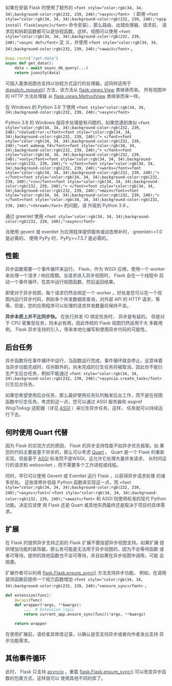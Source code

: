 <font style="color:rgb(62, 67, 73);">如果在安装 Flask 时使用了额外的 </font>`<font style="color:rgb(34, 34, 34);background-color:rgb(232, 239, 240);">async</font>`<font style="color:rgb(62, 67, 73);"> （ 即用 </font>`<font style="color:rgb(34, 34, 34);background-color:rgb(232, 239, 240);">pip install flask[async]</font>`<font style="color:rgb(62, 67, 73);"> 命令安装），那么路由、出错处理器、请求前、 请求后和拆卸函数都可以是协程函数。这样，视图可以使用 </font>`<font style="color:rgb(34, 34, 34);background-color:rgb(232, 239, 240);">async def</font>`<font style="color:rgb(62, 67, 73);"> 定 义，并使用 </font>`<font style="color:rgb(34, 34, 34);background-color:rgb(232, 239, 240);">await</font>`<font style="color:rgb(62, 67, 73);"> 。</font>

```python
@app.route("/get-data")
async def get_data():
    data = await async_db_query(...)
    return jsonify(data)
```

<font style="color:rgb(62, 67, 73);">可插入基类视图也支持以协程方式运行的处理器。这同样适用于</font><font style="color:rgb(62, 67, 73);"> </font>[<font style="color:rgb(62, 67, 73);">dispatch_request()</font>](https://dormousehole.readthedocs.io/en/2.3.2/api.html#flask.views.View.dispatch_request)<font style="color:rgb(62, 67, 73);"> </font><font style="color:rgb(62, 67, 73);">方法，该方法从</font><font style="color:rgb(62, 67, 73);"> </font>[<font style="color:rgb(62, 67, 73);">flask.views.View</font>](https://dormousehole.readthedocs.io/en/2.3.2/api.html#flask.views.View)<font style="color:rgb(62, 67, 73);"> </font><font style="color:rgb(62, 67, 73);">类继承而来。 所有视图中的 HTTP 方法处理器 从</font><font style="color:rgb(62, 67, 73);"> </font>[<font style="color:rgb(62, 67, 73);">flask.views.MethodView</font>](https://dormousehole.readthedocs.io/en/2.3.2/api.html#flask.views.MethodView)<font style="color:rgb(62, 67, 73);"> </font><font style="color:rgb(62, 67, 73);">类继承而来一样。</font>

<font style="color:rgb(62, 67, 73);background-color:rgb(250, 250, 250);">在 Windows 的 Python 3.8 下使用</font><font style="color:rgb(62, 67, 73);background-color:rgb(250, 250, 250);"> </font>`<font style="color:rgb(34, 34, 34);background-color:rgb(232, 239, 240);">async</font>`

<font style="color:rgb(62, 67, 73);background-color:rgb(250, 250, 250);">Python 3.8 的 Windows 版异步处理是有问题的。如果您遇到类似</font><font style="color:rgb(62, 67, 73);background-color:rgb(250, 250, 250);"> </font>`<font style="color:rgb(34, 34, 34);background-color:rgb(232, 239, 240);">ValueError:</font><font style="color:rgb(34, 34, 34);background-color:rgb(232, 239, 240);"> </font><font style="color:rgb(34, 34, 34);background-color:rgb(232, 239, 240);">set_wakeup_fd</font><font style="color:rgb(34, 34, 34);background-color:rgb(232, 239, 240);"> </font><font style="color:rgb(34, 34, 34);background-color:rgb(232, 239, 240);">only</font><font style="color:rgb(34, 34, 34);background-color:rgb(232, 239, 240);"> </font><font style="color:rgb(34, 34, 34);background-color:rgb(232, 239, 240);">works</font><font style="color:rgb(34, 34, 34);background-color:rgb(232, 239, 240);"> </font><font style="color:rgb(34, 34, 34);background-color:rgb(232, 239, 240);">in</font><font style="color:rgb(34, 34, 34);background-color:rgb(232, 239, 240);"> </font><font style="color:rgb(34, 34, 34);background-color:rgb(232, 239, 240);">main</font><font style="color:rgb(34, 34, 34);background-color:rgb(232, 239, 240);"> </font><font style="color:rgb(34, 34, 34);background-color:rgb(232, 239, 240);">thread</font>`<font style="color:rgb(62, 67, 73);background-color:rgb(250, 250, 250);"> </font><font style="color:rgb(62, 67, 73);background-color:rgb(250, 250, 250);">的问题，请 升级到 Python 3.9 。</font>

<font style="color:rgb(62, 67, 73);background-color:rgb(250, 250, 250);">通过 greenlet 使用</font><font style="color:rgb(62, 67, 73);background-color:rgb(250, 250, 250);"> </font>`<font style="color:rgb(34, 34, 34);background-color:rgb(232, 239, 240);">async</font>`

<font style="color:rgb(62, 67, 73);background-color:rgb(250, 250, 250);">当使用 gevent 或 eventlet 为应用程序提供服务或动态修补时， greenlet>=1.0 是必需的。 使用 PyPy 时，PyPy>=7.3.7 是必需的。</font>

## <font style="color:black;">性能</font>
<font style="color:rgb(62, 67, 73);">异步函数需要一个事件循环来运行。 Flask，作为 WSGI 应用，使用一个 worker 来处理一个请求 / 响应周期。当请求进入异步视图时， Flask 会在一个线程中 启动一个事件循环，在其中运行视图函数，然后返回结果。</font>

<font style="color:rgb(62, 67, 73);">即使对于异步视图，每个请求仍然会绑定一个 worker 。好处是您可以在一个视 图内运行异步代码，例如多个并发数据库查询，对外部 API 的 HTTP 请求，等 等。但是，您的应用程序可以处理的请求并发数量将保持不变。</font>

**<font style="color:rgb(62, 67, 73);">异步本质上并不比同步快。</font>**<font style="color:rgb(62, 67, 73);"> </font><font style="color:rgb(62, 67, 73);">在执行并发 IO 绑定任务时， 异步是有益的。 但是对于 CPU 密集型任务，则未必有用，因此传统的 Flask 视图仍然适用于大 多数用例。 Flask 异步支持的引入，带来本地化编写和使用异步代码的可能性。</font>

## <font style="color:black;">后台任务</font>
<font style="color:rgb(62, 67, 73);">异步函数将在事件循环中运行，当函数运行完成，事件循环就会停止。这意味着 当异步功能完成时，任何额外的，尚未完成的衍生任务将被取消。因此你不能衍 生产生后台任务，例如不能通过</font><font style="color:rgb(62, 67, 73);"> </font>`<font style="color:rgb(34, 34, 34);background-color:rgb(232, 239, 240);">asyncio.create_task</font>`<font style="color:rgb(62, 67, 73);"> </font><font style="color:rgb(62, 67, 73);">衍生后台任务。</font>

<font style="color:rgb(62, 67, 73);">如果您希望使用后台任务，那么最好使用任务队列触发后台工作，而不是在视图 函数中衍生任务。考虑到这一点，您可以通过 ASGI 服务器和 asgiref WsgiToAsgi 适配器（详见</font><font style="color:rgb(62, 67, 73);"> </font>[<font style="color:rgb(62, 67, 73);">ASGI</font>](https://dormousehole.readthedocs.io/en/2.3.2/deploying/asgi.html)<font style="color:rgb(62, 67, 73);"> </font><font style="color:rgb(62, 67, 73);">）来衍生异步任务。这样， 任务就可以持续运行下去。</font>

## <font style="color:black;">何时使用 Quart 代替</font>
<font style="color:rgb(62, 67, 73);">因为 Flask 的实现方式的原因， Flask 的异步支持性能不如异步优先框架。如 果您的代码主要是基于异步的，那么可以考虑</font><font style="color:rgb(62, 67, 73);"> </font>[<font style="color:rgb(62, 67, 73);">Quart</font>](https://gitlab.com/pgjones/quart)<font style="color:rgb(62, 67, 73);"> </font><font style="color:rgb(62, 67, 73);">。 Quart 是一个 Flask 的重新实现，但是基于</font><font style="color:rgb(62, 67, 73);"> </font>[<font style="color:rgb(62, 67, 73);">ASGI</font>](https://asgi.readthedocs.io/en/latest/)<font style="color:rgb(62, 67, 73);"> </font><font style="color:rgb(62, 67, 73);">标准而不是WSGI。这允许它处理大量并发请求、 长时间运行的请求和 websocket ，而不需要多个工作进程或线程。</font>

<font style="color:rgb(62, 67, 73);">同时，早已可以使用 Gevent 或 Eventlet 运行 Flask ，以获得异步请求处理 的诸多好处。 这些库修补低级 Python 函数来实现这一点，而</font><font style="color:rgb(62, 67, 73);"> </font>`<font style="color:rgb(34, 34, 34);background-color:rgb(232, 239, 240);">async</font>`<font style="color:rgb(62, 67, 73);">/</font><font style="color:rgb(62, 67, 73);"> </font>`<font style="color:rgb(34, 34, 34);background-color:rgb(232, 239, 240);">await</font>`<font style="color:rgb(62, 67, 73);"> </font><font style="color:rgb(62, 67, 73);">和 ASGI 则使用标准的现代 Python 功能。决定应该使 用 Flask 还是 Quart 或其他东西最终还是取决于项目的具体需求。</font>

## <font style="color:black;">扩展</font>
<font style="color:rgb(62, 67, 73);">在 Flask 的提供异步支持之前的 Flask 扩展不要指望异步视图支持。如果扩展 提供增加功能的装饰器，那么有可能是无法用于异步视图的，因为不会等待函数 或者可等待。提供的其他函数也不会可等待，并且如果在异步视图中调用，可能 会阻塞。</font>

<font style="color:rgb(62, 67, 73);">扩展作者可以利用</font><font style="color:rgb(62, 67, 73);"> </font>[<font style="color:rgb(62, 67, 73);">flask.Flask.ensure_sync()</font>](https://dormousehole.readthedocs.io/en/2.3.2/api.html#flask.Flask.ensure_sync)<font style="color:rgb(62, 67, 73);"> </font><font style="color:rgb(62, 67, 73);">方法支持异步功能。 例如，在调用装饰函数前提供一个视力函数增加</font><font style="color:rgb(62, 67, 73);"> </font>`<font style="color:rgb(34, 34, 34);background-color:rgb(232, 239, 240);">ensure_sync</font>`<font style="color:rgb(62, 67, 73);"> </font><font style="color:rgb(62, 67, 73);">，</font>

```python
def extension(func):
    @wraps(func)
    def wrapper(*args, **kwargs):
        ...  # Extension logic
        return current_app.ensure_sync(func)(*args, **kwargs)

    return wrapper
```

<font style="color:rgb(62, 67, 73);">在使用扩展前，请检查其修改记录，以确认是否支持异步或者向作者发出支持 异步功能需求。</font>

## <font style="color:black;">其他事件循环</font>
<font style="color:rgb(62, 67, 73);">此时， Flask 只支持 </font>[<font style="color:rgb(62, 67, 73);">asyncio</font>](https://docs.python.org/3/library/asyncio.html#module-asyncio)<font style="color:rgb(62, 67, 73);"> 。重载 </font>[<font style="color:rgb(62, 67, 73);">flask.Flask.ensure_sync()</font>](https://dormousehole.readthedocs.io/en/2.3.2/api.html#flask.Flask.ensure_sync)<font style="color:rgb(62, 67, 73);"> 可以改变异步函数的包裹方式，这样就可以 使用其他不同的库了。</font>

